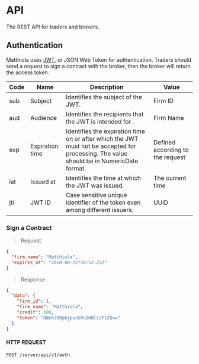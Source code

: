 # API

The REST API for traders and brokers.

## Authentication

Matthiola uses [JWT](https://en.wikipedia.org/wiki/JSON_Web_Token), or JSON Web Token for authentication. Traders should send a request to sign a contract with the broker, then the broker will return the access token.

| Code | Name | Description | Value |
| ---- | ---- | ----------- | ----- |
| sub | Subject | Identifies the subject of the JWT. | Firm ID |
| aud | Audience | Identifies the recipients that the JWT is intended for. | Firm Name |
| exp | Expiration time | Identifies the expiration time on or after which the JWT must not be accepted for processing. The value should be in NumericDate format. | Defined according to the request |
| iat | Issued at | Identifies the time at which the JWT was issued. | The current time |
| jti | JWT ID | Case sensitive unique identifier of the token even among different issuers. | UUID |

### Sign a Contract

> Request

```json
{
  "firm_name": "Matthiola",
  "expires_at": "2018-08-22T16:52:23Z"
}
```

> Response

```json
{
  "data": {
    "firm_id": 1,
    "firm_name": "Matthiola",
    "credit": 100,
    "token": "QWxhZGRpbjpvcGVuIHNlc2FtZQ=="
  }
}
```

#### HTTP REQUEST

`POST /server/api/v1/auth`
